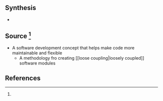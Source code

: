 ## Synthesis
- 
## Source [^1]
- A software development concept that helps make code more maintainable and flexible
	- A methodology fro creating [[loose coupling|loosely coupled]] software modules
## References

[^1]: